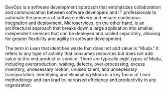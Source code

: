 DevOps is a software development approach that emphasizes collaboration and communication between software developers and IT professionals to automate the process of software delivery and ensure continuous integration and deployment. Microservices, on the other hand, is an architectural approach that breaks down a large application into smaller, independent services that can be deployed and scaled separately, allowing for greater flexibility and agility in software development. 

The term in Lean that identifies waste that does not add value is "Muda." It refers to any type of activity that consumes resources but does not add value to the end product or service. There are typically eight types of Muda, including overproduction, waiting, defects, over-processing, excess inventory, unnecessary motion, unused talent, and unnecessary transportation. Identifying and eliminating Muda is a key focus of Lean methodology and can lead to increased efficiency and productivity in any organization.
